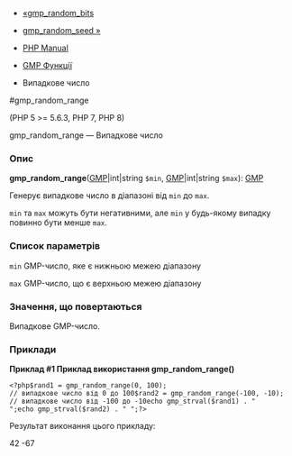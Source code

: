 - [«gmp_random_bits](function.gmp-random-bits.md)
- [gmp_random_seed »](function.gmp-random-seed.md)

- [PHP Manual](index.md)
- [GMP Функції](ref.gmp.md)
- Випадкове число

#gmp_random_range

(PHP 5 \>= 5.6.3, PHP 7, PHP 8)

gmp_random_range — Випадкове число

### Опис

**gmp_random_range**([GMP](class.gmp.md)\|int\|string `$min`,
[GMP](class.gmp.md)\|int\|string `$max`): [GMP](class.gmp.md)

Генерує випадкове число в діапазоні від `min` до `max`.

`min` та `max` можуть бути негативними, але `min` у будь-якому випадку повинно
бути менше `max`.

### Список параметрів

`min`
GMP-число, яке є нижньою межею діапазону

`max`
GMP-число, що є верхньою межею діапазону

### Значення, що повертаються

Випадкове GMP-число.

### Приклади

**Приклад #1 Приклад використання **gmp_random_range()****

`<?php$rand1 = gmp_random_range(0, 100); // випадкове число від 0 до 100$rand2 = gmp_random_range(-100, -10); // випадкове число від -100 до -10echo gmp_strval($rand1) . "
";echo gmp_strval($rand2) . "
";?> `

Результат виконання цього прикладу:

42
-67
